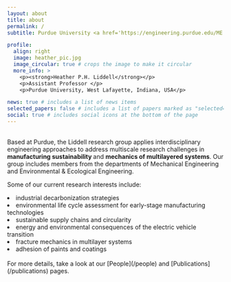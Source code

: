 ```yaml
---
layout: about
title: about
permalink: /
subtitle: Purdue University <a href='https://engineering.purdue.edu/ME'>Mechanical Engineering</a> and <a href='https://engineering.purdue.edu/EEE'>Environmental & Ecological Engineering</a>

profile:
  align: right
  image: heather_pic.jpg
  image_circular: true # crops the image to make it circular
  more_info: >
    <p><strong>Heather P.H. Liddell</strong></p>
    <p>Assistant Professor </p>
    <p>Purdue University, West Lafayette, Indiana, USA</p>

news: true # includes a list of news items
selected_papers: false # includes a list of papers marked as "selected={true}"
social: true # includes social icons at the bottom of the page
---
```


<br>
Based at Purdue, the Liddell research group applies interdisciplinary engineering approaches to address multiscale research challenges in <strong> manufacturing sustainability </strong> and <strong> mechanics of multilayered systems</strong>. Our group includes members from the departments of Mechanical Engineering and Environmental & Ecological Engineering.   

Some of our current research interests include:
<li> industrial decarbonization strategies </li>
<li> environmental life cycle assessment for early-stage manufacturing technologies </li>
<li> sustainable supply chains and circularity </li>
<li> energy and environmental consequences of the electric vehicle transition </li>
<li> fracture mechanics in multilayer systems </li>
<li> adhesion of paints and coatings </li>
<br>
For more details, take a look at our [People](/people) and [Publications](/publications) pages.
